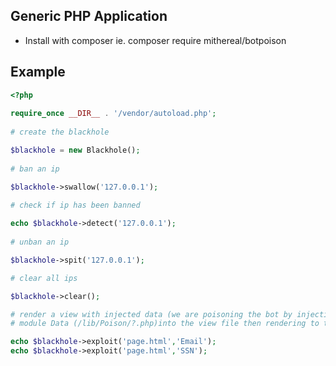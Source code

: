 ## Generic PHP Application

* Install with composer ie. composer require mithereal/botpoison


## Example
```php
<?php
 
require_once __DIR__ . '/vendor/autoload.php';
 
# create the blackhole

$blackhole = new Blackhole();
  
# ban an ip

$blackhole->swallow('127.0.0.1');
  
# check if ip has been banned

echo $blackhole->detect('127.0.0.1');
  
# unban an ip

$blackhole->spit('127.0.0.1');

# clear all ips

$blackhole->clear();

# render a view with injected data (we are poisoning the bot by injecting the Email or SSN Poison 
# module Data (/lib/Poison/?.php)into the view file then rendering to txt)

echo $blackhole->exploit('page.html','Email');
echo $blackhole->exploit('page.html','SSN');
```
